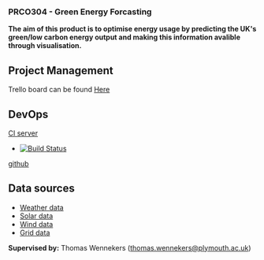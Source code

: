 ### PRCO304 - Green Energy Forcasting 

**The aim of this product is to optimise energy usage by predicting the UK's green/low carbon energy output and making this information avalible through visualisation.**

## Project Management
Trello board can be found [Here](https://trello.com/b/6xNoue4h/prco304-george-downer)

## DevOps
[CI server](#)
* [![Build Status](https://travis-ci.com/gwdowner/DataService.svg?branch=master)](https://travis-ci.com/gwdowner/DataService)

[github](https://github.com/gwdowner/PRCO304)

## Data sources
* [Weather data](#)
* [Solar data](https://www.solar.sheffield.ac.uk/pvlive/api/)
* [Wind data](#)
* [Grid data](#)



**Supervised by:** Thomas Wennekers (thomas.wennekers@plymouth.ac.uk)
